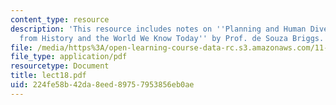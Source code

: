 ```yaml
---
content_type: resource
description: 'This resource includes notes on ''Planning and Human Diversity: Lessons
  from History and the World We Know Today'' by Prof. de Souza Briggs.'
file: /media/https%3A/open-learning-course-data-rc.s3.amazonaws.com/11-201-gateway-planning-action-fall-2005/224fe58b42da8eed89757953856eb0ae_lect18.pdf
file_type: application/pdf
resourcetype: Document
title: lect18.pdf
uid: 224fe58b-42da-8eed-8975-7953856eb0ae
---
```


